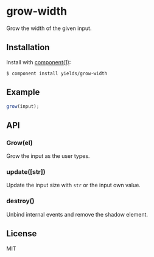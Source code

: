 
# grow-width

  Grow the width of the given input.

## Installation

  Install with [component(1)](http://component.io):

    $ component install yields/grow-width

## Example

```js
grow(input);
```

## API

### Grow(el)

  Grow the input as the user types.

### update([str])

  Update the input size with `str` or the input own value.

### destroy()

  Unbind internal events and remove the shadow element.

## License

  MIT
